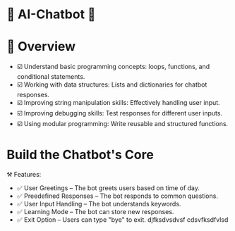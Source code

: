 # 💬 AI-Chatbot 🤖

# 🎯 Overview 

 - ☑️ Understand basic programming concepts: loops, functions, and conditional statements.
 - ☑️ Working with data structures: Lists and dictionaries for chatbot responses.
 - ☑️ Improving string manipulation skills: Effectively handling user input.
 - ☑️ Improving debugging skills: Test responses for different user inputs.
 - ☑️ Using modular programming: Write reusable and structured functions.

# Build the Chatbot's Core
 ⚒️ Features:
   
 - ✅ User Greetings – The bot greets users based on time of day.
 - ✅ Preedefined Responses – The bot responds to common questions.
 - ✅ User Input Handling – The bot understands keywords.
 - ✅ Learning Mode – The bot can store new responses.
 - ✅ Exit Option – Users can type "bye" to exit.
djfksdvsdvsf
cdsvfksdfvlsd
